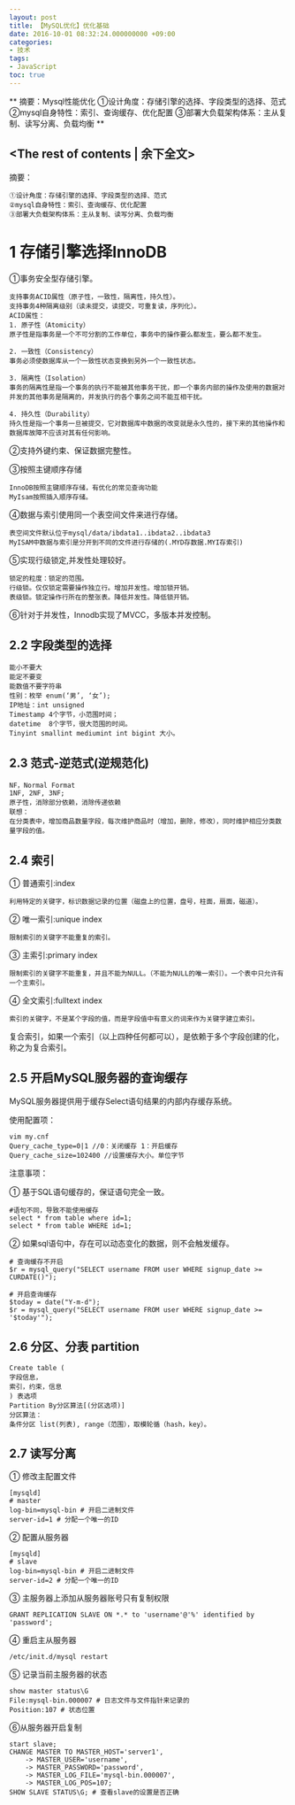 ```yaml
---
layout: post
title: 【MySQL优化】优化基础
date: 2016-10-01 08:32:24.000000000 +09:00
categories:
- 技术
tags:
- JavaScript
toc: true
---
```

**
摘要：Mysql性能优化 ①设计角度：存储引擎的选择、字段类型的选择、范式 ②mysql自身特性：索引、查询缓存、优化配置 ③部署大负载架构体系：主从复制、读写分离、负载均衡
**
<!-- more -->
<The rest of contents | 余下全文>
---
摘要：
```
①设计角度：存储引擎的选择、字段类型的选择、范式
②mysql自身特性：索引、查询缓存、优化配置
③部署大负载架构体系：主从复制、读写分离、负载均衡
```
# 1 存储引擎选择InnoDB
①事务安全型存储引擎。
```
支持事务ACID属性（原子性，一致性，隔离性，持久性）。
支持事务4种隔离级别（读未提交，读提交，可重复读，序列化）。
ACID属性：
1. 原子性（Atomicity）
原子性是指事务是一个不可分割的工作单位，事务中的操作要么都发生，要么都不发生。

2. 一致性（Consistency）
事务必须使数据库从一个一致性状态变换到另外一个一致性状态。

3. 隔离性（Isolation）
事务的隔离性是指一个事务的执行不能被其他事务干扰，即一个事务内部的操作及使用的数据对并发的其他事务是隔离的，并发执行的各个事务之间不能互相干扰。

4. 持久性（Durability）
持久性是指一个事务一旦被提交，它对数据库中数据的改变就是永久性的，接下来的其他操作和数据库故障不应该对其有任何影响。
```
②支持外键约束、保证数据完整性。

③按照主键顺序存储

```
InnoDB按照主键顺序存储，有优化的常见查询功能
MyIsam按照插入顺序存储。
```
④数据与索引使用同一个表空间文件来进行存储。

```
表空间文件默认位于mysql/data/ibdata1..ibdata2..ibdata3
MyISAM中数据与索引是分开到不同的文件进行存储的(.MYD存数据.MYI存索引)
```
⑤实现行级锁定,并发性处理较好。
```
锁定的粒度：锁定的范围。
行级锁。仅仅锁定需要操作独立行。增加并发性。增加锁开销。
表级锁。锁定操作行所在的整张表。降低并发性。降低锁开销。
```
⑥针对于并发性，Innodb实现了MVCC，多版本并发控制。
## 2.2 字段类型的选择
```
能小不要大
能定不要变
能数值不要字符串
性别：枚举 enum(‘男’, ‘女’);
IP地址：int unsigned
Timestamp 4个字节，小范围时间；
datetime  8个字节，很大范围的时间。
Tinyint smallint mediumint int bigint 大小。
```
## 2.3 范式-逆范式(逆规范化)
```
NF，Normal Format
1NF, 2NF, 3NF;
原子性，消除部分依赖，消除传递依赖
联想：
在分类表中，增加商品数量字段，每次维护商品时（增加，删除，修改），同时维护相应分类数量字段的值。
```
## 2.4 索引
① 普通索引:index

```
利用特定的关键字，标识数据记录的位置（磁盘上的位置，盘号，柱面，扇面，磁道）。
```

② 唯一索引:unique index

```
限制索引的关键字不能重复的索引。

```
③ 主索引:primary index

```
限制索引的关键字不能重复，并且不能为NULL。（不能为NULL的唯一索引）。一个表中只允许有一个主索引。
```
④ 全文索引:fulltext index

```
索引的关键字，不是某个字段的值，而是字段值中有意义的词来作为关键字建立索引。
```

复合索引，如果一个索引（以上四种任何都可以），是依赖于多个字段创建的化，称之为复合索引。

## 2.5 开启MySQL服务器的查询缓存

MySQL服务器提供用于缓存Select语句结果的内部内存缓存系统。

使用配置项：

```
vim my.cnf
Query_cache_type=0|1 //0：关闭缓存 1：开启缓存
Query_cache_size=102400 //设置缓存大小。单位字节
```
注意事项：

① 基于SQL语句缓存的，保证语句完全一致。

```
#语句不同，导致不能使用缓存
select * from table where id=1;
select * from table WHERE id=1;
```
② 如果sql语句中，存在可以动态变化的数据，则不会触发缓存。

```
# 查询缓存不开启
$r = mysql_query("SELECT username FROM user WHERE signup_date >= CURDATE()");

# 开启查询缓存
$today = date("Y-m-d");
$r = mysql_query("SELECT username FROM user WHERE signup_date >= '$today'");
```

## 2.6 分区、分表 partition
```
Create table (
字段信息，
索引，约束，信息
) 表选项
Partition By分区算法[(分区选项)]
分区算法：
条件分区 list(列表), range（范围），取模轮循（hash，key）。
```
## 2.7 读写分离
① 修改主配置文件

```
[mysqld]
# master
log-bin=mysql-bin # 开启二进制文件
server-id=1 # 分配一个唯一的ID
```
② 配置从服务器

```
[mysqld]
# slave
log-bin=mysql-bin # 开启二进制文件
server-id=2 # 分配一个唯一的ID
```

③ 主服务器上添加从服务器账号只有复制权限

```
GRANT REPLICATION SLAVE ON *.* to 'username'@'%' identified by 'password';
```
④ 重启主从服务器

```
/etc/init.d/mysql restart
```

⑤ 记录当前主服务器的状态

```
show master status\G
File:mysql-bin.000007 # 日志文件与文件指针来记录的
Position:107 # 状态位置
```

⑥从服务器开启复制

```
start slave;
CHANGE MASTER TO MASTER_HOST='server1',
    -> MASTER_USER='username',
    -> MASTER_PASSWORD='password',
    -> MASTER_LOG_FILE='mysql-bin.000007',
    -> MASTER_LOG_POS=107;
SHOW SLAVE STATUS\G; # 查看slave的设置是否正确
```

